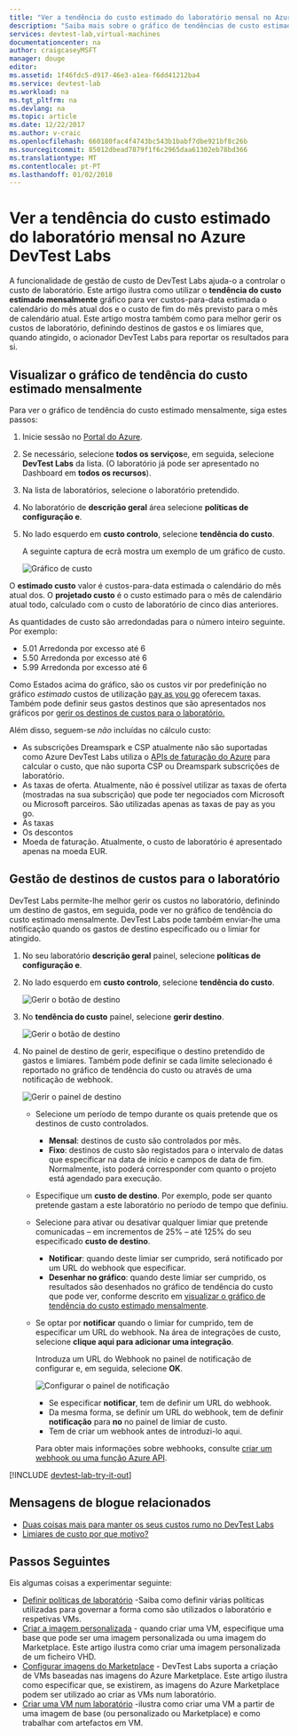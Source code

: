 ```yaml
---
title: "Ver a tendência do custo estimado do laboratório mensal no Azure DevTest Labs | Microsoft Docs"
description: "Saiba mais sobre o gráfico de tendências de custo estimado mensal do Azure DevTest Labs."
services: devtest-lab,virtual-machines
documentationcenter: na
author: craigcaseyMSFT
manager: douge
editor: 
ms.assetid: 1f46fdc5-d917-46e3-a1ea-f6dd41212ba4
ms.service: devtest-lab
ms.workload: na
ms.tgt_pltfrm: na
ms.devlang: na
ms.topic: article
ms.date: 12/22/2017
ms.author: v-craic
ms.openlocfilehash: 660180fac4f4743bc543b1babf7dbe921bf8c26b
ms.sourcegitcommit: 85012dbead7879f1f6c2965daa61302eb78bd366
ms.translationtype: MT
ms.contentlocale: pt-PT
ms.lasthandoff: 01/02/2018
---
```

# <a name="view-the-monthly-estimated-lab-cost-trend-in-azure-devtest-labs"></a>Ver a tendência do custo estimado do laboratório mensal no Azure DevTest Labs
A funcionalidade de gestão de custo de DevTest Labs ajuda-o a controlar o custo de laboratório. Este artigo ilustra como utilizar o **tendência do custo estimado mensalmente** gráfico para ver custos-para-data estimada o calendário do mês atual dos e o custo de fim do mês previsto para o mês de calendário atual. Este artigo mostra também como para melhor gerir os custos de laboratório, definindo destinos de gastos e os limiares que, quando atingido, o acionador DevTest Labs para reportar os resultados para si.

## <a name="viewing-the-monthly-estimated-cost-trend-chart"></a>Visualizar o gráfico de tendência do custo estimado mensalmente
Para ver o gráfico de tendência do custo estimado mensalmente, siga estes passos: 

1. Inicie sessão no [Portal do Azure](http://go.microsoft.com/fwlink/p/?LinkID=525040).
1. Se necessário, selecione **todos os serviços**e, em seguida, selecione **DevTest Labs** da lista. (O laboratório já pode ser apresentado no Dashboard em **todos os recursos**).
1. Na lista de laboratórios, selecione o laboratório pretendido.  
1. No laboratório de **descrição geral** área selecione **políticas de configuração e**.   
1. No lado esquerdo em **custo controlo**, selecione **tendência do custo**.

   A seguinte captura de ecrã mostra um exemplo de um gráfico de custo. 
   
    ![Gráfico de custo](./media/devtest-lab-configure-cost-management/graph.png)

O **estimado custo** valor é custos-para-data estimada o calendário do mês atual dos. O **projetado custo** é o custo estimado para o mês de calendário atual todo, calculado com o custo de laboratório de cinco dias anteriores.

As quantidades de custo são arredondadas para o número inteiro seguinte. Por exemplo: 

* 5.01 Arredonda por excesso até 6 
* 5.50 Arredonda por excesso até 6
* 5.99 Arredonda por excesso até 6

Como Estados acima do gráfico, são os custos vir por predefinição no gráfico *estimado* custos de utilização [pay as you go](https://azure.microsoft.com/offers/ms-azr-0003p/) oferecem taxas. Também pode definir seus gastos destinos que são apresentados nos gráficos por [gerir os destinos de custos para o laboratório.](#managing-cost-targets-for-your-lab)

Além disso, seguem-se *não* incluídas no cálculo custo:

* As subscrições Dreamspark e CSP atualmente não são suportadas como Azure DevTest Labs utiliza o [APIs de faturação do Azure](../billing/billing-usage-rate-card-overview.md) para calcular o custo, que não suporta CSP ou Dreamspark subscrições de laboratório.
* As taxas de oferta. Atualmente, não é possível utilizar as taxas de oferta (mostradas na sua subscrição) que pode ter negociados com Microsoft ou Microsoft parceiros. São utilizadas apenas as taxas de pay as you go.
* As taxas
* Os descontos
* Moeda de faturação. Atualmente, o custo de laboratório é apresentado apenas na moeda EUR.

## <a name="managing-cost-targets-for-your-lab"></a>Gestão de destinos de custos para o laboratório
DevTest Labs permite-lhe melhor gerir os custos no laboratório, definindo um destino de gastos, em seguida, pode ver no gráfico de tendência do custo estimado mensalmente. DevTest Labs pode também enviar-lhe uma notificação quando os gastos de destino especificado ou o limiar for atingido. 

1. No seu laboratório **descrição geral** painel, selecione **políticas de configuração e**.
1. No lado esquerdo em **custo controlo**, selecione **tendência do custo**.

    ![Gerir o botão de destino](./media/devtest-lab-configure-cost-management/cost-trend.png)

1. No **tendência do custo** painel, selecione **gerir destino**.

    ![Gerir o botão de destino](./media/devtest-lab-configure-cost-management/cost-trend-manage-target.png)

1. No painel de destino de gerir, especifique o destino pretendido de gastos e limiares. Também pode definir se cada limite selecionado é reportado no gráfico de tendência do custo ou através de uma notificação de webhook.

    ![Gerir o painel de destino](./media/devtest-lab-configure-cost-management/cost-trend-manage-target-pane.png)

   - Selecione um período de tempo durante os quais pretende que os destinos de custo controlados.
      - **Mensal**: destinos de custo são controlados por mês.
      - **Fixo**: destinos de custo são registados para o intervalo de datas que especificar na data de início e campos de data de fim. Normalmente, isto poderá corresponder com quanto o projeto está agendado para execução.
   - Especifique um **custo de destino**. Por exemplo, pode ser quanto pretende gastam a este laboratório no período de tempo que definiu.
   - Selecione para ativar ou desativar qualquer limiar que pretende comunicadas – em incrementos de 25% – até 125% do seu especificado **custo de destino**.
      - **Notificar**: quando deste limiar ser cumprido, será notificado por um URL do webhook que especificar.
      - **Desenhar no gráfico**: quando deste limiar ser cumprido, os resultados são desenhados no gráfico de tendência do custo que pode ver, conforme descrito em [visualizar o gráfico de tendência do custo estimado mensalmente](#viewing-the-monthly-estimated-cost-trend-chart).
   - Se optar por **notificar** quando o limiar for cumprido, tem de especificar um URL do webhook. Na área de integrações de custo, selecione **clique aqui para adicionar uma integração**.

      Introduza um URL do Webhook no painel de notificação de configurar e, em seguida, selecione **OK**.

       ![Configurar o painel de notificação](./media/devtest-lab-configure-cost-management/configure-notification.png)

      - Se especificar **notificar**, tem de definir um URL do webhook.
      - Da mesma forma, se definir um URL do webhook, tem de definir **notificação** para **no** no painel de limiar de custo.
      - Tem de criar um webhook antes de introduzi-lo aqui.  

      Para obter mais informações sobre webhooks, consulte [criar um webhook ou uma função Azure API](../azure-functions/functions-create-a-web-hook-or-api-function.md). 
 

[!INCLUDE [devtest-lab-try-it-out](../../includes/devtest-lab-try-it-out.md)]

## <a name="related-blog-posts"></a>Mensagens de blogue relacionados
* [Duas coisas mais para manter os seus custos rumo no DevTest Labs](https://blogs.msdn.microsoft.com/devtestlab/2016/06/21/keep-your-cost-on-track/)
* [Limiares de custo por que motivo?](https://blogs.msdn.microsoft.com/devtestlab/2016/04/11/why-cost-thresholds/)

## <a name="next-steps"></a>Passos Seguintes
Eis algumas coisas a experimentar seguinte:

* [Definir políticas de laboratório](devtest-lab-set-lab-policy.md) -Saiba como definir várias políticas utilizadas para governar a forma como são utilizados o laboratório e respetivas VMs. 
* [Criar a imagem personalizada](devtest-lab-create-template.md) - quando criar uma VM, especifique uma base que pode ser uma imagem personalizada ou uma imagem do Marketplace. Este artigo ilustra como criar uma imagem personalizada de um ficheiro VHD.
* [Configurar imagens do Marketplace](devtest-lab-configure-marketplace-images.md) - DevTest Labs suporta a criação de VMs baseadas nas imagens do Azure Marketplace. Este artigo ilustra como especificar que, se existirem, as imagens do Azure Marketplace podem ser utilizado ao criar as VMs num laboratório.
* [Criar uma VM num laboratório](devtest-lab-add-vm.md) -ilustra como criar uma VM a partir de uma imagem de base (ou personalizado ou Marketplace) e como trabalhar com artefactos em VM.

